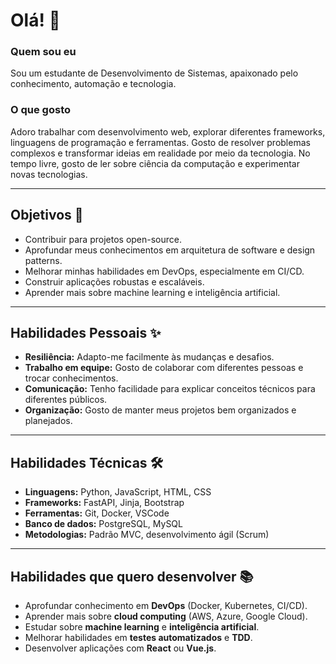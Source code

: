 # Olá! 👋

### Quem sou eu
Sou um estudante de Desenvolvimento de Sistemas, apaixonado pelo conhecimento, automação e tecnologia. 

### O que gosto
Adoro trabalhar com desenvolvimento web, explorar diferentes frameworks, linguagens de programação e ferramentas. Gosto de resolver problemas complexos e transformar ideias em realidade por meio da tecnologia. No tempo livre, gosto de ler sobre ciência da computação e experimentar novas tecnologias.

---

## Objetivos 🎯
- Contribuir para projetos open-source.
- Aprofundar meus conhecimentos em arquitetura de software e design patterns.
- Melhorar minhas habilidades em DevOps, especialmente em CI/CD.
- Construir aplicações robustas e escaláveis.
- Aprender mais sobre machine learning e inteligência artificial.

---

## Habilidades Pessoais ✨
- **Resiliência:** Adapto-me facilmente às mudanças e desafios.
- **Trabalho em equipe:** Gosto de colaborar com diferentes pessoas e trocar conhecimentos.
- **Comunicação:** Tenho facilidade para explicar conceitos técnicos para diferentes públicos.
- **Organização:** Gosto de manter meus projetos bem organizados e planejados.

---

## Habilidades Técnicas 🛠️
- **Linguagens:** Python, JavaScript, HTML, CSS
- **Frameworks:** FastAPI, Jinja, Bootstrap
- **Ferramentas:** Git, Docker, VSCode
- **Banco de dados:** PostgreSQL, MySQL
- **Metodologias:** Padrão MVC, desenvolvimento ágil (Scrum)

---

## Habilidades que quero desenvolver 📚
- Aprofundar conhecimento em **DevOps** (Docker, Kubernetes, CI/CD).
- Aprender mais sobre **cloud computing** (AWS, Azure, Google Cloud).
- Estudar sobre **machine learning** e **inteligência artificial**.
- Melhorar habilidades em **testes automatizados** e **TDD**.
- Desenvolver aplicações com **React** ou **Vue.js**.


